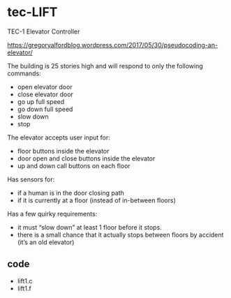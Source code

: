 # tec-LIFT
TEC-1 Elevator Controller

https://gregoryalfordblog.wordpress.com/2017/05/30/pseudocoding-an-elevator/

The building is 25 stories high and will respond to only the following commands:
- open elevator door
- close elevator door
- go up full speed
- go down full speed
- slow down
- stop

The elevator accepts user input for:
- floor buttons inside the elevator
- door open and close buttons inside the elevator
- up and down call buttons on each floor

Has sensors for:
- if a human is in the door closing path
- if it is currently at a floor (instead of in-between floors)

Has a few quirky requirements:
- it must “slow down” at least 1 floor before it stops.
- there is a small chance that it actually stops between floors by accident (it’s an old elevator)

## code
- lift1.c
- lift1.f

